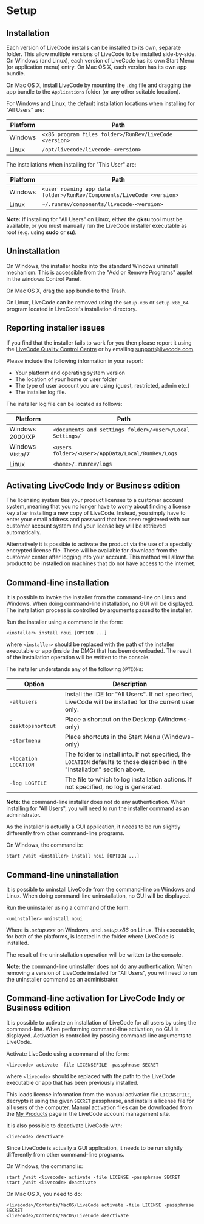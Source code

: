 # Setup
## Installation

Each version of LiveCode installs can be installed to its own,
separate folder.  This allow multiple versions of LiveCode to be
installed side-by-side.  On Windows (and Linux), each version of
LiveCode has its own Start Menu (or application menu) entry. On Mac OS
X, each version has its own app bundle.

On Mac OS X, install LiveCode by mounting the `.dmg` file and dragging
the app bundle to the `Applications` folder (or any other suitable
location).

For Windows and Linux, the default installation locations when
installing for "All Users" are:

| Platform | Path |
| -------- | ---- |
| Windows  | `<x86 program files folder>/RunRev/LiveCode <version>` |
| Linux    | `/opt/livecode/livecode-<version>` |

The installations when installing for "This User" are:

| Platform | Path |
| -------- | ---- |
| Windows  | `<user roaming app data folder>/RunRev/Components/LiveCode <version>` |
| Linux    | `~/.runrev/components/livecode-<version>` |

**Note:** If installing for "All Users" on Linux, either the **gksu** tool must be available, or you must manually run the LiveCode installer executable as root (e.g. using **sudo** or **su**).

## Uninstallation

On Windows, the installer hooks into the standard Windows uninstall mechanism. This is accessible from the "Add or Remove Programs" applet in the windows Control Panel.

On Mac OS X, drag the app bundle to the Trash.

On Linux, LiveCode can be removed using the `setup.x86` or `setup.x86_64` program located in LiveCode's installation directory.

## Reporting installer issues

If you find that the installer fails to work for you then please report it using the [LiveCode Quality Control Centre](http://quality.livecode.com) or by emailing support@livecode.com.

Please include the following information in your report:

* Your platform and operating system version
* The location of your home or user folder
* The type of user account you are using (guest, restricted, admin etc.)
* The installer log file.

The installer log file can be located as follows:

| Platform        | Path  |
| --------------- | ----- |
| Windows 2000/XP | `<documents and settings folder>/<user>/Local Settings/` |
| Windows Vista/7 | `<users folder>/<user>/AppData/Local/RunRev/Logs` |
| Linux           | `<home>/.runrev/logs` |

## Activating LiveCode Indy or Business edition

The licensing system ties your product licenses to a customer account system, meaning that you no longer have to worry about finding a license key after installing a new copy of LiveCode. Instead, you simply have to enter your email address and password that has been registered with our customer account system and your license key will be retrieved automatically.

Alternatively it is possible to activate the product via the use of a specially encrypted license file. These will be available for download from the customer center after logging into your account. This method will allow the product to be installed on machines that do not have access to the internet.

## Command-line installation

It is possible to invoke the installer from the command-line on Linux and Windows. When doing command-line installation, no GUI will be displayed.  The installation process is controlled by arguments passed to the installer.

Run the installer using a command in the form:

	<installer> install noui [OPTION ...]

where `<installer>` should be replaced with the path of the installer executable or app (inside the DMG) that has been downloaded.  The result of the installation operation will be written to the console.

The installer understands any of the following `OPTION`s:

| Option  | Description  |
| ------- | ------------ |
|`-allusers`          | Install the IDE for "All Users". If not specified, LiveCode will be installed for the current user only. |
|`-desktopshortcut`   | Place a shortcut on the Desktop (Windows-only) |
|`-startmenu`         | Place shortcuts in the Start Menu (Windows-only) |
|`-location LOCATION` | The folder to install into. If not specified, the `LOCATION` defaults to those described in the "Installation" section above. |
|`-log LOGFILE`       | The file to which to log installation actions. If not specified, no log is generated. |

**Note:** the command-line installer does not do any authentication. When installing for "All Users", you will need to run the installer command as an administrator.

As the installer is actually a GUI application, it needs to be run slightly differently from other command-line programs.

On Windows, the command is:

	start /wait <installer> install noui [OPTION ...]

## Command-line uninstallation

It is possible to uninstall LiveCode from the command-line on Windows and Linux.  When doing command-line uninstallation, no GUI will be displayed.

Run the uninstaller using a command of the form:

	<uninstaller> uninstall noui

Where <exe> is *.setup.exe* on Windows, and *.setup.x86* on Linux. This executable, for both of the platforms, is located in the folder where LiveCode is installed.

The result of the uninstallation operation will be written to the console.

**Note:** the command-line uninstaller does not do any authentication.  When removing a version of LiveCode installed for "All Users", you will need to run the uninstaller command as an administrator.

## Command-line activation for LiveCode Indy or Business edition

It is possible to activate an installation of LiveCode for all users by using the command-line.  When performing command-line activation, no GUI is displayed.  Activation is controlled by passing command-line arguments to LiveCode.

Activate LiveCode using a command of the form:

	<livecode> activate -file LICENSEFILE -passphrase SECRET

where `<livecode>` should be replaced with the path to the LiveCode executable or app that has been previously installed.

This loads license information from the manual activation file `LICENSEFILE`, decrypts it using the given `SECRET` passphrase, and installs a license file for all users of the computer.  Manual activation files can be downloaded from the [My Products](https://livecode.com/account/products/livecode) page in the LiveCode account management site.

It is also possible to deactivate LiveCode with:

	<livecode> deactivate

Since LiveCode is actually a GUI application, it needs to be run slightly differently from other command-line programs.

On Windows, the command is:

	start /wait <livecode> activate -file LICENSE -passphrase SECRET
	start /wait <livecode> deactivate

On Mac OS X, you need to do:

	<livecode>/Contents/MacOS/LiveCode activate -file LICENSE -passphrase SECRET
	<livecode>/Contents/MacOS/LiveCode deactivate

